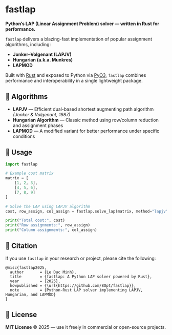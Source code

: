 # **fastlap**

**Python’s LAP (Linear Assignment Problem) solver — written in Rust for performance.**

`fastlap` delivers a blazing-fast implementation of popular assignment algorithms, including:

* **Jonker–Volgenant (LAPJV)**
* **Hungarian (a.k.a. Munkres)**
* **LAPMOD**

Built with [Rust](https://www.rust-lang.org/) and exposed to Python via [PyO3](https://pyo3.rs), `fastlap` combines performance and interoperability in a single lightweight package.


## 📖 Algorithms

* **LAPJV** — Efficient dual-based shortest augmenting path algorithm
  *(Jonker & Volgenant, 1987)*
* **Hungarian Algorithm** — Classic method using row/column reduction and assignment phases
* **LAPMOD** — A modified variant for better performance under specific conditions


## 🚀 Usage

```python
import fastlap

# Example cost matrix
matrix = [
    [1, 2, 3],
    [4, 5, 6],
    [7, 8, 9]
]

# Solve the LAP using LAPJV algorithm
cost, row_assign, col_assign = fastlap.solve_lap(matrix, method="lapjv")

print("Total cost:", cost)
print("Row assignments:", row_assign)
print("Column assignments:", col_assign)
```


## 📄 Citation

If you use `fastlap` in your research or project, please cite the following:

```
@misc{fastlap2025,
  author       = {Le Duc Minh},
  title        = {fastlap: A Python LAP solver powered by Rust},
  year         = {2025},
  howpublished = {\url{https://github.com/8Opt/fastlap}},
  note         = {Python-Rust LAP solver implementing LAPJV, Hungarian, and LAPMOD}
}
```


## 📃 License

**MIT License** © 2025 — use it freely in commercial or open-source projects.

